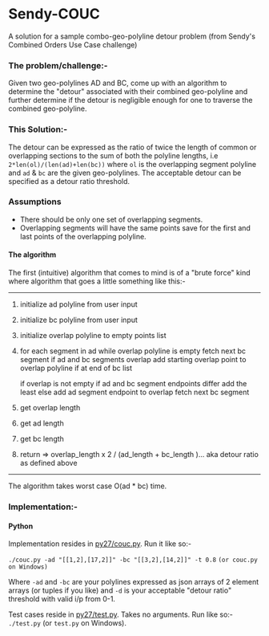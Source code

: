 # Sendy-COUC
A solution for a sample combo-geo-polyline detour problem (from Sendy's
Combined Orders Use Case challenge)

### The problem/challenge:-
Given two geo-polylines AD and BC, come up with an algorithm to determine
the "detour" associated with their combined geo-polyline and further determine
if the detour is negligible enough for one to traverse the combined geo-polyline.

### This Solution:-
The detour can be expressed as the ratio of twice the length of common or
overlapping sections to the sum of both the polyline lengths, i.e
`2*len(ol)/(len(ad)+len(bc))` where `ol` is the overlapping segment polyline
and `ad` & `bc` are the given geo-polylines.
The acceptable detour can be specified as a detour ratio threshold.

### Assumptions

- There should be only one set of overlapping segments.
- Overlapping segments will have the same points save for the first and last
points of the overlapping polyline.

#### The algorithm
The first (intuitive) algorithm that comes to mind is of a "brute force"
kind where algorithm that goes a little something like this:-

  ----

  1. initialize ad polyline from user input
  2. initialize bc polyline from user input
  3. initialize overlap polyline to empty points list

  4. for each segment in ad
        while overlap polyline is empty
            fetch next bc segment
            if ad and bc segments overlap
                add starting overlap point to overlap polyline
            if at end of bc list

        if overlap is not empty
            if ad and bc segment endpoints differ
                add the least
            else
                add ad segment endpoint to overlap
            fetch next bc segment

  4. get overlap length
  5. get ad length
  6. get bc length
  7. return => overlap_length x 2 / (ad_length + bc_length )... aka detour ratio as defined above

  ---

The algorithm takes worst case O(ad * bc) time.

### Implementation:-
#### Python
Implementation resides in [py27/couc.py](py27/couc.py). Run it like so:-

`./couc.py -ad "[[1,2],[17,2]]" -bc "[[3,2],[14,2]]" -t 0.8`
`(or couc.py on Windows)`

Where `-ad` and `-bc` are your polylines expressed as json arrays of 2 element
arrays (or tuples if you like) and `-d` is your acceptable "detour ratio"
threshold with valid i/p from 0-1.

Test cases reside in [py27/test.py](py27/test.py). Takes no arguments. Run like so:-
`./test.py` (or `test.py` on Windows).
